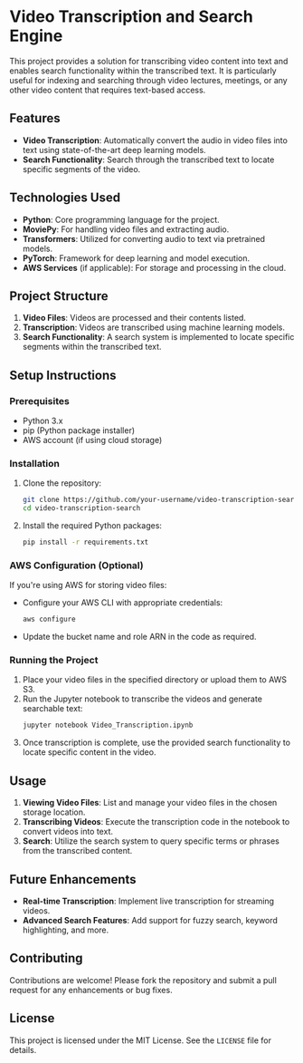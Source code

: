 # Video Transcription and Search Engine

This project provides a solution for transcribing video content into text and enables search functionality within the transcribed text. It is particularly useful for indexing and searching through video lectures, meetings, or any other video content that requires text-based access.

## Features
- **Video Transcription**: Automatically convert the audio in video files into text using state-of-the-art deep learning models.
- **Search Functionality**: Search through the transcribed text to locate specific segments of the video.

## Technologies Used
- **Python**: Core programming language for the project.
- **MoviePy**: For handling video files and extracting audio.
- **Transformers**: Utilized for converting audio to text via pretrained models.
- **PyTorch**: Framework for deep learning and model execution.
- **AWS Services** (if applicable): For storage and processing in the cloud.

## Project Structure
1. **Video Files**: Videos are processed and their contents listed.
2. **Transcription**: Videos are transcribed using machine learning models.
3. **Search Functionality**: A search system is implemented to locate specific segments within the transcribed text.

## Setup Instructions

### Prerequisites
- Python 3.x
- pip (Python package installer)
- AWS account (if using cloud storage)

### Installation
1. Clone the repository:
    ```bash
    git clone https://github.com/your-username/video-transcription-search.git
    cd video-transcription-search
    ```
2. Install the required Python packages:
    ```bash
    pip install -r requirements.txt
    ```

### AWS Configuration (Optional)
If you're using AWS for storing video files:
- Configure your AWS CLI with appropriate credentials:
    ```bash
    aws configure
    ```
- Update the bucket name and role ARN in the code as required.

### Running the Project
1. Place your video files in the specified directory or upload them to AWS S3.
2. Run the Jupyter notebook to transcribe the videos and generate searchable text:
    ```bash
    jupyter notebook Video_Transcription.ipynb
    ```
3. Once transcription is complete, use the provided search functionality to locate specific content in the video.

## Usage
1. **Viewing Video Files**: List and manage your video files in the chosen storage location.
2. **Transcribing Videos**: Execute the transcription code in the notebook to convert videos into text.
3. **Search**: Utilize the search system to query specific terms or phrases from the transcribed content.

## Future Enhancements
- **Real-time Transcription**: Implement live transcription for streaming videos.
- **Advanced Search Features**: Add support for fuzzy search, keyword highlighting, and more.

## Contributing
Contributions are welcome! Please fork the repository and submit a pull request for any enhancements or bug fixes.

## License
This project is licensed under the MIT License. See the `LICENSE` file for details.
